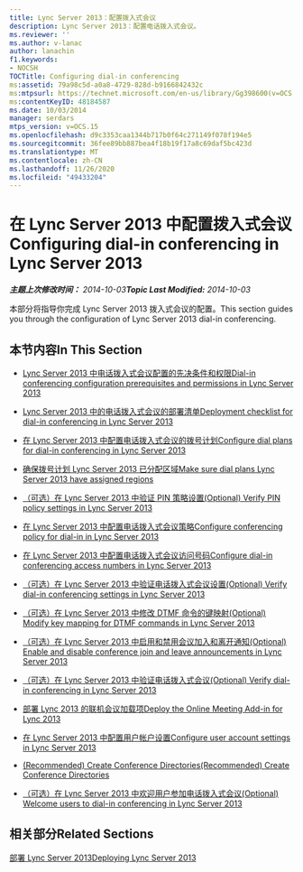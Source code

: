 ```yaml
---
title: Lync Server 2013：配置拨入式会议
description: Lync Server 2013：配置电话拨入式会议。
ms.reviewer: ''
ms.author: v-lanac
author: lanachin
f1.keywords:
- NOCSH
TOCTitle: Configuring dial-in conferencing
ms:assetid: 79a98c5d-a0a8-4729-828d-b9166842432c
ms:mtpsurl: https://technet.microsoft.com/en-us/library/Gg398600(v=OCS.15)
ms:contentKeyID: 48184587
ms.date: 10/03/2014
manager: serdars
mtps_version: v=OCS.15
ms.openlocfilehash: d9c3353caa1344b717b0f64c271149f078f194e5
ms.sourcegitcommit: 36fee89bb887bea4f18b19f17a8c69daf5bc423d
ms.translationtype: MT
ms.contentlocale: zh-CN
ms.lasthandoff: 11/26/2020
ms.locfileid: "49433204"
---
```

# <a name="configuring-dial-in-conferencing-in-lync-server-2013"></a><span data-ttu-id="2ae2d-103">在 Lync Server 2013 中配置拨入式会议</span><span class="sxs-lookup"><span data-stu-id="2ae2d-103">Configuring dial-in conferencing in Lync Server 2013</span></span>

<div data-xmlns="http://www.w3.org/1999/xhtml">

<div class="topic" data-xmlns="http://www.w3.org/1999/xhtml" data-msxsl="urn:schemas-microsoft-com:xslt" data-cs="https://msdn.microsoft.com/">

<div data-asp="https://msdn2.microsoft.com/asp">



</div>

<div id="mainSection">

<div id="mainBody"><span data-ttu-id="2ae2d-104">

<span> </span></span><span class="sxs-lookup"><span data-stu-id="2ae2d-104">

<span> </span></span></span>

<span data-ttu-id="2ae2d-105">_**主题上次修改时间：** 2014-10-03_</span><span class="sxs-lookup"><span data-stu-id="2ae2d-105">_**Topic Last Modified:** 2014-10-03_</span></span>

<span data-ttu-id="2ae2d-106">本部分将指导你完成 Lync Server 2013 拨入式会议的配置。</span><span class="sxs-lookup"><span data-stu-id="2ae2d-106">This section guides you through the configuration of Lync Server 2013 dial-in conferencing.</span></span>

<div>

## <a name="in-this-section"></a><span data-ttu-id="2ae2d-107">本节内容</span><span class="sxs-lookup"><span data-stu-id="2ae2d-107">In This Section</span></span>

  - [<span data-ttu-id="2ae2d-108">Lync Server 2013 中电话拨入式会议配置的先决条件和权限</span><span class="sxs-lookup"><span data-stu-id="2ae2d-108">Dial-in conferencing configuration prerequisites and permissions in Lync Server 2013</span></span>](lync-server-2013-dial-in-conferencing-configuration-prerequisites-and-permissions.md)

  - [<span data-ttu-id="2ae2d-109">Lync Server 2013 中的电话拨入式会议的部署清单</span><span class="sxs-lookup"><span data-stu-id="2ae2d-109">Deployment checklist for dial-in conferencing in Lync Server 2013</span></span>](lync-server-2013-deployment-checklist-for-dial-in-conferencing.md)

  - [<span data-ttu-id="2ae2d-110">在 Lync Server 2013 中配置电话拨入式会议的拨号计划</span><span class="sxs-lookup"><span data-stu-id="2ae2d-110">Configure dial plans for dial-in conferencing in Lync Server 2013</span></span>](lync-server-2013-configure-dial-plans-for-dial-in-conferencing.md)

  - [<span data-ttu-id="2ae2d-111">确保拨号计划 Lync Server 2013 已分配区域</span><span class="sxs-lookup"><span data-stu-id="2ae2d-111">Make sure dial plans Lync Server 2013 have assigned regions</span></span>](lync-server-2013-make-sure-dial-plans-have-assigned-regions.md)

  - [<span data-ttu-id="2ae2d-112">（可选）在 Lync Server 2013 中验证 PIN 策略设置</span><span class="sxs-lookup"><span data-stu-id="2ae2d-112">(Optional) Verify PIN policy settings in Lync Server 2013</span></span>](lync-server-2013-optional-verify-pin-policy-settings.md)

  - [<span data-ttu-id="2ae2d-113">在 Lync Server 2013 中配置电话拨入式会议策略</span><span class="sxs-lookup"><span data-stu-id="2ae2d-113">Configure conferencing policy for dial-in in Lync Server 2013</span></span>](lync-server-2013-configure-conferencing-policy-for-dial-in.md)

  - [<span data-ttu-id="2ae2d-114">在 Lync Server 2013 中配置电话拨入式会议访问号码</span><span class="sxs-lookup"><span data-stu-id="2ae2d-114">Configure dial-in conferencing access numbers in Lync Server 2013</span></span>](lync-server-2013-configure-dial-in-conferencing-access-numbers.md)

  - [<span data-ttu-id="2ae2d-115">（可选）在 Lync Server 2013 中验证电话拨入式会议设置</span><span class="sxs-lookup"><span data-stu-id="2ae2d-115">(Optional) Verify dial-in conferencing settings in Lync Server 2013</span></span>](lync-server-2013-optional-verify-dial-in-conferencing-settings.md)

  - [<span data-ttu-id="2ae2d-116">（可选）在 Lync Server 2013 中修改 DTMF 命令的键映射</span><span class="sxs-lookup"><span data-stu-id="2ae2d-116">(Optional) Modify key mapping for DTMF commands in Lync Server 2013</span></span>](lync-server-2013-optional-modify-key-mapping-for-dtmf-commands.md)

  - [<span data-ttu-id="2ae2d-117">（可选）在 Lync Server 2013 中启用和禁用会议加入和离开通知</span><span class="sxs-lookup"><span data-stu-id="2ae2d-117">(Optional) Enable and disable conference join and leave announcements in Lync Server 2013</span></span>](lync-server-2013-optional-enable-and-disable-conference-join-and-leave-announcements.md)

  - [<span data-ttu-id="2ae2d-118">（可选）在 Lync Server 2013 中验证电话拨入式会议</span><span class="sxs-lookup"><span data-stu-id="2ae2d-118">(Optional) Verify dial-in conferencing in Lync Server 2013</span></span>](lync-server-2013-optional-verify-dial-in-conferencing.md)

  - [<span data-ttu-id="2ae2d-119">部署 Lync 2013 的联机会议加载项</span><span class="sxs-lookup"><span data-stu-id="2ae2d-119">Deploy the Online Meeting Add-in for Lync 2013</span></span>](lync-server-2013-deploy-the-online-meeting-add-in-for-lync-2013.md)

  - [<span data-ttu-id="2ae2d-120">在 Lync Server 2013 中配置用户帐户设置</span><span class="sxs-lookup"><span data-stu-id="2ae2d-120">Configure user account settings in Lync Server 2013</span></span>](lync-server-2013-configure-user-account-settings.md)

  - [<span data-ttu-id="2ae2d-121">(Recommended) Create Conference Directories</span><span class="sxs-lookup"><span data-stu-id="2ae2d-121">(Recommended) Create Conference Directories</span></span>](recommended-create-conference-directories.md)

  - [<span data-ttu-id="2ae2d-122">（可选）在 Lync Server 2013 中欢迎用户参加电话拨入式会议</span><span class="sxs-lookup"><span data-stu-id="2ae2d-122">(Optional) Welcome users to dial-in conferencing in Lync Server 2013</span></span>](lync-server-2013-optional-welcome-users-to-dial-in-conferencing.md)

</div>

<div>

## <a name="related-sections"></a><span data-ttu-id="2ae2d-123">相关部分</span><span class="sxs-lookup"><span data-stu-id="2ae2d-123">Related Sections</span></span>

[<span data-ttu-id="2ae2d-124">部署 Lync Server 2013</span><span class="sxs-lookup"><span data-stu-id="2ae2d-124">Deploying Lync Server 2013</span></span>](lync-server-2013-deploying-lync-server.md)

<span data-ttu-id="2ae2d-125"></div>

</div>

<span> </span>

</div>

</div>

</span><span class="sxs-lookup"><span data-stu-id="2ae2d-125"></div>

</div>

<span> </span>

</div>

</div>

</span></span></div>

